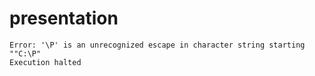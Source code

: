 presentation
=======================

```
Error: '\P' is an unrecognized escape in character string starting ""C:\P"
Execution halted
```
